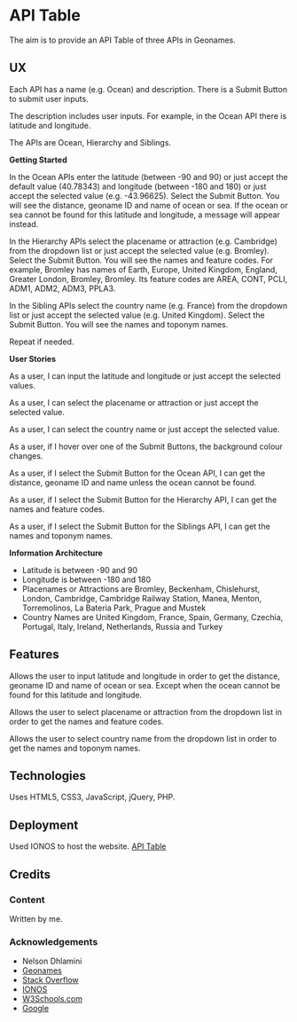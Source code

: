 # API Table

The aim is to provide an API Table of three APIs in Geonames.

## UX

Each API has a name (e.g. Ocean) and description.  There is a Submit Button to submit user inputs.

The description includes user inputs.  For example, in the Ocean API there is latitude and longitude.

The APIs are Ocean, Hierarchy and Siblings.

**Getting Started**

In the Ocean APIs enter the latitude (between -90 and 90) or just accept the default value (40.78343) and longitude (between -180 and 180) or just accept the selected value (e.g. -43.96625).  Select the Submit Button.  You will see the distance, geoname ID and name of ocean or sea.  If the ocean or sea cannot be found for this latitude and longitude, a message will appear instead.

In the Hierarchy APIs select the placename or attraction (e.g. Cambridge) from the dropdown list or just accept the selected value (e.g. Bromley).  Select the Submit Button.  You will see the names and feature codes.  For example, Bromley has names of Earth, Europe, United Kingdom, England, Greater London, Bromley, Bromley.  Its feature codes are AREA, CONT, PCLI, ADM1, ADM2, ADM3, PPLA3.

In the Sibling APIs select the country name (e.g. France) from the dropdown list or just accept the selected value (e.g. United Kingdom).  Select the Submit Button.  You will see the names and toponym names.

Repeat if needed.

**User Stories**

As a user, I can input the latitude and longitude or just accept the selected values.

As a user, I can select the placename or attraction or just accept the selected value.

As a user, I can select the country name or just accept the selected value.

As a user, if I hover over one of the Submit Buttons, the background colour changes.

As a user, if I select the Submit Button for the Ocean API, I can get the distance, geoname ID and name unless the ocean cannot be found.

As a user, if I select the Submit Button for the Hierarchy API, I can get the names and feature codes.

As a user, if I select the Submit Button for the Siblings API, I can get the names and toponym names.

**Information Architecture**

- Latitude is between -90 and 90
- Longitude is between -180 and 180
- Placenames or Attractions are Bromley, Beckenham, Chislehurst, London, Cambridge, Cambridge Railway Station, Manea, Menton, Torremolinos, La Bateria Park, Prague and Mustek
- Country Names are United Kingdom, France, Spain, Germany, Czechia, Portugal, Italy, Ireland, Netherlands, Russia and Turkey

## Features

Allows the user to input latitude and longitude in order to get the distance, geoname ID and name of ocean or sea.  Except when the ocean cannot be found for this latitude and longitude.

Allows the user to select placename or attraction from the dropdown list in order to get the names and feature codes.

Allows the user to select country name from the dropdown list in order to get the names and toponym names.

## Technologies

Uses HTML5, CSS3, JavaScript, jQuery, PHP.

## Deployment

Used IONOS to host the website.   [API Table](https://www.derekdhammaloka.co.uk/task)

## Credits

### Content

Written by me.

### Acknowledgements

- Nelson Dhlamini
- [Geonames](https://www.geonames.org)
- [Stack Overflow](https://www.stackoverflow.com)
- [IONOS](https://www.ionos.co.uk)
- [W3Schools.com](https://www.w3schools.com)
- [Google](https://www.google.co.uk)